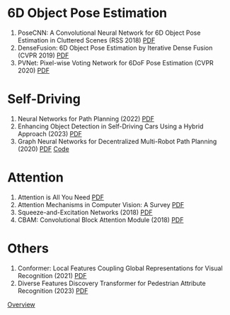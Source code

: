 ﻿# 6D Object Pose Estimation
1. PoseCNN: A Convolutional Neural Network for 6D Object Pose Estimation in Cluttered Scenes (RSS 2018) [PDF](https://arxiv.org/pdf/1711.00199.pdf)
2. DenseFusion: 6D Object Pose Estimation by Iterative Dense Fusion (CVPR 2019) [PDF](https://openaccess.thecvf.com/content_CVPR_2019/papers/Wang_DenseFusion_6D_Object_Pose_Estimation_by_Iterative_Dense_Fusion_CVPR_2019_paper.pdf)
3. PVNet: Pixel-wise Voting Network for 6DoF Pose Estimation (CVPR 2020) [PDF](https://openaccess.thecvf.com/content_CVPR_2019/papers/Peng_PVNet_Pixel-Wise_Voting_Network_for_6DoF_Pose_Estimation_CVPR_2019_paper.pdf)

# Self-Driving
1. Neural Networks for Path Planning (2022) [PDF](https://arxiv.org/pdf/2207.00874.pdf)
2. Enhancing Object Detection in Self-Driving Cars Using a Hybrid Approach (2023) [PDF](https://drive.google.com/file/d/1CrYdmMzsuqpm8-BINHh0JaKEUj6DoQUM/view?fbclid=IwAR17rRevC4W428tWsDr2XoJyyFpGeR_bp3nS5cXqVbFvoJ766rtvPc-qhVY)
3. Graph Neural Networks for Decentralized Multi-Robot Path Planning (2020) [PDF](https://arxiv.org/pdf/1912.06095.pdf?fbclid=IwAR2USTMo6sL7KQapMSR6ESHqLbE_lV79vEGB-Po89iR-6O2X_B8aCEB0fsc)  [Code](https://github.com/proroklab/gnn_pathplanning)

# Attention
1. Attention is All You Need [PDF](https://proceedings.neurips.cc/paper_files/paper/2017/file/3f5ee243547dee91fbd053c1c4a845aa-Paper.pdf)
2. Attention Mechanisms in Computer Vision: A Survey [PDF](https://arxiv.org/pdf/2111.07624.pdf)
3. Squeeze-and-Excitation Networks (2018) [PDF](https://openaccess.thecvf.com/content_ECCV_2018/papers/Sanghyun_Woo_Convolutional_Block_Attention_ECCV_2018_paper.pdf)
4. CBAM: Convolutional Block Attention Module (2018) [PDF](https://openaccess.thecvf.com/content_ECCV_2018/papers/Sanghyun_Woo_Convolutional_Block_Attention_ECCV_2018_paper.pdf)

# Others
1. Conformer: Local Features Coupling Global Representations for Visual Recognition (2021) [PDF](https://arxiv.org/pdf/2105.03889.pdf)
2. Diverse Features Discovery Transformer for Pedestrian Attribute Recognition (2023) [PDF](https://aihuazheng.github.io/publications/pdf/2023/2023-Diverse_features_discovery_transformer_for_pedestrian_attribute_recognition.pdf)

[Overview](https://github.com/Bombomls21/External-Attention-pytorch)

